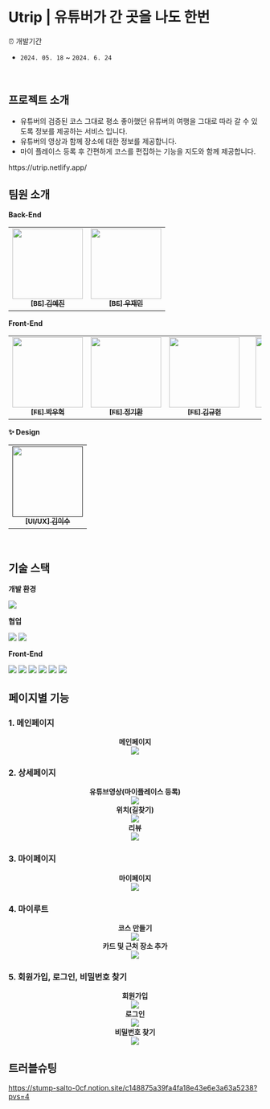 # Utrip | 유튜버가 간 곳을 나도 한번

⏰ 개발기간

- `2024. 05. 18` ~ `2024. 6. 24`

<br>

## 프로젝트 소개

<ul>
  <li> 유튜버의 검증된 코스 그대로 평소 좋아했던 유튜버의 여행을 그대로 따라 갈 수 있도록 정보를 제공하는 서비스 입니다.</li>
  <li> 유튜버의 영상과 함께 장소에 대한 정보를 제공합니다. </li>
  <li> 마이 플레이스 등록 후 간편하게 코스를 편집하는 기능을 지도와 함께 제공합니다.</li>
</ul>
https://utrip.netlify.app/

<br>

## 팀원 소개

**Back-End**

<table>
  <tbody>
    <tr>
      <td align="center"><a href="https://github.com/yejineeeeee">
      <img width=140px src="https://avatars.githubusercontent.com/u/107979181?v=4" alt=""/><br />
      <sub><b>[BE] 김예진</b></sub></a><br /></td>
      <td align="center"><a href="https://github.com/WooJJam">
      <img width=140px src="https://avatars.githubusercontent.com/u/111514410?v=4" alt=""/><br />
      <sub><b>[BE] 우재민</b></sub></a><br /></td>
    </tr>
  </tbody>
</table>

**Front-End**

<table>
  <tbody>
    <tr>
      <td align="center"><a href="https://github.com/parkwoohyeok">
      <img width=140px src="https://avatars.githubusercontent.com/u/155030236?v=4" alt=""/><br />
      <sub><b>[FE] 박우혁</b></sub></a><br /></td>
      <td align="center"><a href="https://github.com/KiHwanChong">
      <img width=140px src="https://avatars.githubusercontent.com/u/8645321?v=4" alt=""/><br />
      <sub><b>[FE] 정기환</b></sub></a><br /></td>
      <td align="center"><a href="https://github.com/kkh000">
      <img width=140px src="https://avatars.githubusercontent.com/u/105029085?v=4" alt=""/><br />
      <sub><b>[FE] 김규헌</b></sub></a><br /></td>
      <td align="center"><td align="center"><a href="https://github.com/naeun14">
      <img width=140px src="https://avatars.githubusercontent.com/u/84865501?v=4" alt=""/><br />
      <sub><b>[FE] 권나은</b></sub></a><br /></td>
    </tr>
  </tbody>
</table>

**✨ Design**

<table>
  <tbody>
    <tr>
      <td align="center"><a href="">
      <img width=140px src="https://github.com/Codeit-TripProduct-9team/FrontEnd/assets/8645321/f650502a-3433-4d47-ba38-bff3ea6ae77c" alt=""/><br />
      <sub><b>[UI/UX] 김이수</b></sub></a><br /></td>
    </tr>
  </tbody>
</table>

<br>

## 기술 스택

**개발 환경**

<div>
<img src="https://img.shields.io/badge/Visual%20Studio%20Code-0078d7.svg?style=for-the-badge&logo=visual-studio-code&logoColor=white">

**협업**

<div>
<img src="https://img.shields.io/badge/github-181717?style=for-the-badge&logo=github&logoColor=white">
<img src="https://img.shields.io/badge/git-F05032?style=for-the-badge&logo=git&logoColor=white">
</div>

**Front-End**

<div>
  <img src="https://img.shields.io/badge/Next.js-000000?style=for-the-badge&logo=Next.js&logoColor=white">
  <img src="https://img.shields.io/badge/TS-3178C6?style=for-the-badge&logo=TypeScript&logoColor=white">
  <img src="https://img.shields.io/badge/React-61DAFB?style=for-the-badge&logo=React&logoColor=white">
  <img src="https://img.shields.io/badge/tailwind-06B6D4?style=for-the-badge&logo=Tailwindcss&logoColor=white">
  <img src="https://img.shields.io/badge/React Query-FF4154?style=for-the-badge&logo=ReactQuery&logoColor=white">
  <img src="https://img.shields.io/badge/zustand-36454F?style=for-the-badge&logo=zustand&logoColor=white">
</div>

## 페이지별 기능

### 1. 메인페이지

<div align="center">
  <b>메인페이지</b><br>
  <img src='https://github.com/Codeit-TripProduct-9team/FrontEnd/assets/105029085/af64751e-aa05-4bb6-b5f2-45cba2ab1bd0'>
</div>

### 2. 상세페이지

<div align="center">
  <b>유튜브영상(마이플레이스 등록)</b><br>
  <img src='https://github.com/Codeit-TripProduct-9team/FrontEnd/assets/105029085/3493be34-ab69-45e3-8382-f37cb7b7648a'>
</div>
<div align="center">
  <b>위치(길찾기)</b><br>
  <img src='https://github.com/Codeit-TripProduct-9team/FrontEnd/assets/105029085/29102e65-1adc-4f6d-8202-3acab0b47e55'>
</div>
<div align="center">
  <b>리뷰</b><br>
  <img src='https://github.com/Codeit-TripProduct-9team/FrontEnd/assets/105029085/1b05b8b4-b0f0-4655-839c-43656b94245a'>
</div>

### 3. 마이페이지

<div align="center">
  <b>마이페이지</b><br>
  <img src='https://github.com/Codeit-TripProduct-9team/FrontEnd/assets/105029085/b7305ff6-ca04-4157-9c60-269fd60ecd94'>
</div>

### 4. 마이루트

<div align="center">
  <b>코스 만들기</b><br>
  <img src='https://github.com/Codeit-TripProduct-9team/FrontEnd/assets/105029085/b0bea18c-fe61-487a-a50c-935df7a9e934'>
</div>

<div align="center">
  <b>카드 및 근처 장소 추가</b><br>
  <img src='https://github.com/Codeit-TripProduct-9team/FrontEnd/assets/105029085/ae1c116d-6de9-438e-852d-b29753666909'>
</div>

### 5. 회원가입, 로그인, 비밀번호 찾기

<div align="center">
  <b>회원가입</b><br>
  <img src='https://github.com/Codeit-TripProduct-9team/FrontEnd/assets/105029085/8f822892-6b7c-4dcc-9418-d4156b7443f4'>
</div>

<div align="center">
  <b>로그인</b><br>
  <img src='https://github.com/Codeit-TripProduct-9team/FrontEnd/assets/105029085/9f606331-cc1e-4ded-b7e0-29addd5a1bbb'>
</div>

<div align="center">
  <b>비밀번호 찾기</b><br>
  <img src='https://github.com/Codeit-TripProduct-9team/FrontEnd/assets/105029085/49db47f1-0d07-412d-b13d-e076227536a5'>
</div>

## 트러블슈팅
https://stump-salto-0cf.notion.site/c148875a39fa4fa18e43e6e3a63a5238?pvs=4
